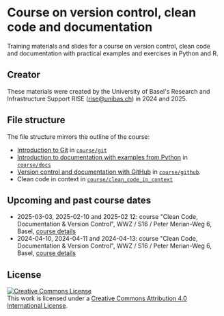 # Course on version control, clean code and documentation

Training materials and slides for a course on version control, clean code and documentation with practical examples and exercises in Python and R.

## Creator

These materials were created by the University of Basel's Research and Infrastructure Support RISE (rise@unibas.ch) in 2024 and 2025. 

## File structure

The file structure mirrors the outline of the course:
- [Introduction to Git](course/git/git.md) in [`course/git`](https://github.com/RISE-UNIBAS/clean-code/tree/main/course/git)
- [Introduction to documentation with examples from Python](https://github.com/RISE-UNIBAS/clean-code/blob/main/course/docs/docs.md) in [`course/docs`](https://github.com/RISE-UNIBAS/clean-code/tree/main/course/docs)
- [Version control and documentation with GitHub](github/README.md) in [`course/github`](https://github.com/RISE-UNIBAS/clean-code/tree/main/course/github).
- Clean code in context in [`course/clean_code_in_context`](https://github.com/RISE-UNIBAS/clean-code/tree/main/course/clean_code_in_context)

## Upcoming and past course dates

- 2025-03-03, 2025-02-10 and 2025-02 12: course "Clean Code, Documentation & Version Control", WWZ / S16 / Peter Merian-Weg 6, Basel, [course details](https://vorlesungsverzeichnis.unibas.ch/en/course-directory?id=291288) 
- 2024-04-10, 2024-04-11 and 2024-04-13: course "Clean Code, Documentation & Version Control", WWZ / S16 / Peter Merian-Weg 6, Basel, [course details](https://vorlesungsverzeichnis.unibas.ch/en/home?id=283937)

## License

<a rel="license" href="http://creativecommons.org/licenses/by/4.0/"><img alt="Creative Commons License" style="border-width:0" src="https://i.creativecommons.org/l/by/4.0/88x31.png" /></a><br />This work is licensed under a <a rel="license" href="http://creativecommons.org/licenses/by/4.0/">Creative Commons Attribution 4.0 International License</a>.
